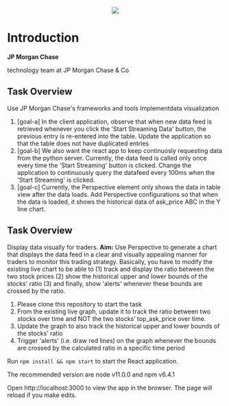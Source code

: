 <p align="center">
<a href="#" target="_blank">
<img src="#"></a>
</p>

</p>

<h1> Introduction</h1> 
<b> JP Morgan Chase </b>
<p>technology team at JP Morgan Chase & Co</p>


<h2 id="task"> Task Overview </h2>
<p>Use JP Morgan Chase's frameworks and tools Implementdata visualization</p>

<ol>
	<li>[goal-a] In the client application, observe that when new data feed is retrieved whenever you click the 'Start Streaming Data' button, the previous entry is re-entered into the table. Update the application so that the table does not have duplicated entries</li>
	<li>[goal-b] We also want the react app to keep continuosly requesting data from the python server. Currently, the data feed is called only once every time the 'Start Streaming' button is clicked. Change the application to continuously query the datafeed every 100ms when the 'Start Streaming' is clicked.</li>
	<li>[goal-c] Currently, the Perspective element only shows the data in table view after the data loads. Add Perspective configurations so that when the data is loaded, it shows the historical data of ask_price ABC in the Y line chart.</li>
</ol>

<h2 id="task"> Task Overview </h2>
Display data visually for traders.
<b>Aim:</b> Use Perspective to generate a chart that displays the data feed in a clear and visually appealing manner for traders to monitor this trading strategy. Basically, you have to modify the existing live chart to be able to (1) track and display the ratio between the two stock prices (2) show the historical upper and lower bounds of the stocks' ratio (3) and finally, show 'alerts'  whenever these bounds are crossed by the ratio.

<ol>
	<li>Please clone this repository to start the task</li>
	<li>From the existing live graph, update it to track the ratio between two stocks over time and NOT the two stocks’ top_ask_price over time.</li>
	<li>Update the graph to also track the historical upper and lower bounds of the stocks' ratio</li>
	<li>Trigger 'alerts' (i.e. draw red lines) on the graph whenever the bounds are crossed by the calculated ratio in a specific time period</li>
</ol>





Run <code>npm install && npm start</code> to start the React application.

The recommended version are node v11.0.0 and npm v6.4.1

Open http://localhost:3000 to view the app in the browser. The page will reload if you make edits.
